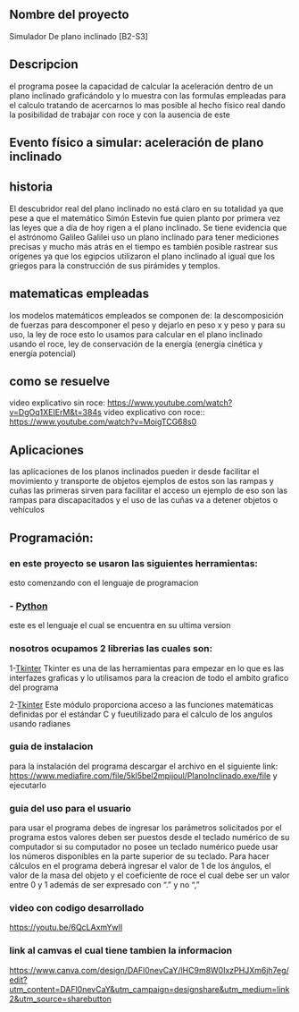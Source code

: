 <div><h2>Nombre del proyecto</h2></div>
Simulador De plano inclinado [B2-S3]

<div><h2>Descripcion</h2></div>
el programa posee la capacidad de calcular la aceleración dentro de un plano inclinado graficándolo y lo muestra con las formulas empleadas para el calculo tratando de acercarnos lo mas posible al hecho físico real dando la posibilidad de trabajar con roce y con la ausencia de este

## Evento físico a simular: aceleración de plano inclinado

## historia

El descubridor real del plano inclinado no está claro en su totalidad ya que pese a que el 
matemático Simón Estevin fue quien planto por primera vez las leyes que a día de hoy rigen a el 
plano inclinado. Se tiene evidencia que el astrónomo Galileo Galilei uso un plano inclinado para 
tener mediciones precisas y mucho más atrás en el tiempo es también posible rastrear sus orígenes ya 
que los egipcios utilizaron el plano inclinado al igual que los griegos para la construcción de sus 
pirámides y templos. 
 
## matematicas empleadas

los modelos matemáticos empleados se componen de:  la descomposición de fuerzas para descomponer el 
peso y dejarlo en peso x y peso y para su uso, la ley de roce esto lo usamos para calcular en el 
plano inclinado usando el roce, ley de conservación de la energía (energía cinética y energía 
potencial)

## como se resuelve
video explicativo sin roce: https://www.youtube.com/watch?v=DgOq1XEIErM&t=384s
video explicativo con roce:: https://www.youtube.com/watch?v=MoigTCG68s0

## Aplicaciones

las aplicaciones de los planos inclinados pueden ir desde facilitar el movimiento y 
transporte de objetos ejemplos de estos son las rampas y cuñas las primeras sirven para facilitar el 
acceso un ejemplo de eso son las rampas para discapacitados y el uso de las cuñas va a detener 
objetos o vehículos 


## Programación:
### en este proyecto se usaron las siguientes herramientas:
esto comenzando con el lenguaje de programacion

### - [Python](https://github.com/python/cpython)
este es el lenguaje el cual se encuentra en su ultima version

### nosotros ocupamos 2 librerias las cuales son:

1-[Tkinter](https://docs.python.org/es/3/library/tkinter.html)
Tkinter es una de las herramientas para empezar en lo que es las interfazes graficas y lo utilisamos para la creacion de todo el ambito grafico del programa

2-[Tkinter](https://docs.python.org/3/library/math.html)
Este módulo proporciona acceso a las funciones matemáticas definidas por el estándar C y fueutilizado para el calculo de los angulos usando radianes

### guia de instalacion
para la instalación del programa descargar el archivo en el siguiente link: 
https://www.mediafire.com/file/5kl5bel2mpijoul/PlanoInclinado.exe/file y ejecutarlo

### guia del uso para el usuario
para usar el programa debes de ingresar los parámetros solicitados por el programa estos valores deben ser puestos desde el teclado numérico 
de su computador si su computador no posee un teclado numérico puede usar los números disponibles en la parte superior de su teclado. Para 
hacer cálculos en el programa deberá ingresar el valor de 1 de los ángulos, el valor de la masa del objeto y el coeficiente de roce el cual 
debe ser un valor entre 0 y 1 además de ser expresado con “.” y no “,” 

### video con codigo desarrollado
https://youtu.be/6QcLAxmYwlI

### link al camvas el cual tiene tambien la informacion
https://www.canva.com/design/DAFl0nevCaY/lHC9m8W0IxzPHJXm6jh7eg/edit?utm_content=DAFl0nevCaY&utm_campaign=designshare&utm_medium=link2&utm_source=sharebutton
